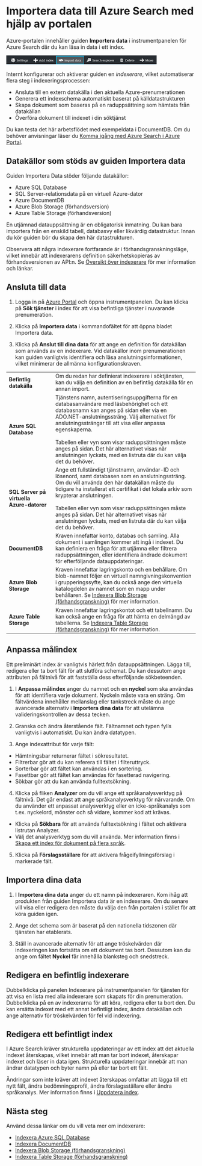 <properties
    pageTitle="Importera data till Azure Search med hjälp av indexerare på Azure Portal | Microsoft Azure | Värdbaserad söktjänst i molnet"
    description="Använd Azure Search i guiden Importera data i Azure Portal för att uppdatera data från Azure Blob Storage, Table Storage, SQL Database och SQL Server på virtuella Azure-datorer."
    services="search"
    documentationCenter=""
    authors="HeidiSteen"
    manager="jhubbard"
    editor=""
    tags="Azure Portal"/>

<tags
    ms.service="search"
    ms.devlang="na"
    ms.workload="search"
    ms.topic="get-started-article"
    ms.tgt_pltfrm="na"
    ms.date="08/29/2016"
    ms.author="heidist"/>


# Importera data till Azure Search med hjälp av portalen

Azure-portalen innehåller guiden **Importera data** i instrumentpanelen för Azure Search där du kan läsa in data i ett index. 

  ![Importera data i kommandofältet][1]

Internt konfigurerar och aktiverar guiden en *indexerare*, vilket automatiserar flera steg i indexeringsprocessen: 

- Ansluta till en extern datakälla i den aktuella Azure-prenumerationen
- Generera ett indexschema automatiskt baserat på källdatastrukturen
- Skapa dokument som baseras på en raduppsättning som hämtats från datakällan
- Överföra dokument till indexet i din söktjänst

Du kan testa det här arbetsflödet med exempeldata i DocumentDB. Om du behöver anvisningar läser du [Komma igång med Azure Search i Azure Portal](search-get-started-portal.md).

## Datakällor som stöds av guiden Importera data

Guiden Importera Data stöder följande datakällor: 

- Azure SQL Database
- SQL Server-relationsdata på en virtuell Azure-dator
- Azure DocumentDB
- Azure Blob Storage (förhandsversion)
- Azure Table Storage (förhandsversion)

En utjämnad datauppsättning är en obligatorisk inmatning. Du kan bara importera från en enskild tabell, databasvy eller likvärdig datastruktur. Innan du kör guiden bör du skapa den här datastrukturen.

Observera att några indexerare fortfarande är i förhandsgranskningsläge, vilket innebär att indexerarens definition säkerhetskopieras av förhandsversionen av API:n. Se [Översikt över indexerare](search-indexer-overview.md) för mer information och länkar.

## Ansluta till data

1. Logga in på [Azure Portal](https://portal.azure.com) och öppna instrumentpanelen. Du kan klicka på **Sök tjänster** i index för att visa befintliga tjänster i nuvarande prenumeration. 

2. Klicka på **Importera data** i kommandofältet för att öppna bladet Importera data.  

3. Klicka på **Anslut till dina data** för att ange en definition för datakällan som används av en indexerare. Vid datakällor inom prenumerationen kan guiden vanligtvis identifiera och läsa anslutningsinformationen, vilket minimerar de allmänna konfigurationskraven.

| | |
|--------|------------|
|**Befintlig datakälla** | Om du redan har definierat indexerare i söktjänsten, kan du välja en definition av en befintlig datakälla för en annan import.|
|**Azure SQL Database** | Tjänstens namn, autentiseringsuppgifterna för en databasanvändare med läsbehörighet och ett databasnamn kan anges på sidan eller via en ADO.NET-anslutningssträng. Välj alternativet för anslutningssträngar till att visa eller anpassa egenskaperna. <br/><br/>Tabellen eller vyn som visar raduppsättningen måste anges på sidan. Det här alternativet visas när anslutningen lyckats, med en listruta där du kan välja det du behöver.|
|**SQL Server på virtuella Azure-datorer** | Ange ett fullständigt tjänstnamn, användar-ID och lösenord, samt databasen som en anslutningssträng. Om du vill använda den här datakällan måste du tidigare ha installerat ett certifikat i det lokala arkiv som krypterar anslutningen. <br/><br/>Tabellen eller vyn som visar raduppsättningen måste anges på sidan. Det här alternativet visas när anslutningen lyckats, med en listruta där du kan välja det du behöver.
|**DocumentDB** |Kraven innefattar konto, databas och samling. Alla dokument i samlingen kommer att ingå i indexet. Du kan definiera en fråga för att utjämna eller filtrera raduppsättningen, eller identifiera ändrade dokument för efterföljande datauppdateringar.|
|**Azure Blob Storage** | Kraven innefattar lagringskonto och en behållare. Om blob-namnet följer en virtuell namngivningskonvention i grupperingssyfte, kan du också ange den virtuella katalogdelen av namnet som en mapp under behållaren. Se [Indexera Blob Storage (förhandsgranskning)](search-howto-indexing-azure-blob-storage.md) för mer information. |
|**Azure Table Storage** | Kraven innefattar lagringskontot och ett tabellnamn. Du kan också ange en fråga för att hämta en delmängd av tabellerna. Se [Indexera Table Storage (förhandsgranskning)](search-howto-indexing-azure-tables.md) för mer information. |

## Anpassa målindex

Ett preliminärt index är vanligtvis härlett från datauppsättningen. Lägga till, redigera eller ta bort fält för att slutföra schemat. Du kan dessutom ange attributen på fältnivå för att fastställa dess efterföljande sökbeteenden.

1. I **Anpassa målindex** anger du namnet och en **nyckel** som ska användas för att identifiera varje dokument. Nyckeln måste vara en sträng. Om fältvärdena innehåller mellanslag eller tankstreck måste du ange avancerade alternativ i **Importera dina data** för att utelämna valideringskontrollen av dessa tecken.

2. Granska och ändra återstående fält. Fältnamnet och typen fylls vanligtvis i automatiskt. Du kan ändra datatypen.

3. Ange indexattribut för varje fält:

 - Hämtningsbar returnerar fältet i sökresultatet.
 - Filtrerbar gör att du kan referera till fältet i filteruttryck.
 - Sorterbar gör att fältet kan användas i en sortering.
 - Fasettbar gör att fältet kan användas för fasetterad navigering.
 - Sökbar gör att du kan använda fulltextsökning.
  
4. Klicka på fliken **Analyzer** om du vill ange ett språkanalysverktyg på fältnivå. Det går endast att ange språkanalysverktyg för närvarande. Om du använder ett anpassat analysverktyg eller en icke-språkanalys som t.ex. nyckelord, mönster och så vidare, kommer kod att krävas.

 - Klicka på **Sökbara** för att använda fulltextsökning i fältet och aktivera listrutan Analyzer.
 - Välj det analysverktyg som du vill använda. Mer information finns i [Skapa ett index för dokument på flera språk](search-language-support.md).

5. Klicka på **Förslagsställare** för att aktivera frågeifyllningsförslag i markerade fält.


## Importera dina data

1. I **Importera dina data** anger du ett namn på indexeraren. Kom ihåg att produkten från guiden Importera data är en indexerare. Om du senare vill visa eller redigera den måste du välja den från portalen i stället för att köra guiden igen. 

2. Ange det schema som är baserat på den nationella tidszonen där tjänsten har etablerats.

3. Ställ in avancerade alternativ för att ange tröskelvärden där indexeringen kan fortsätta om ett dokument tas bort. Dessutom kan du ange om fältet **Nyckel** får innehålla blanksteg och snedstreck.  

## Redigera en befintlig indexerare

Dubbelklicka på panelen Indexerare på instrumentpanelen för tjänsten för att visa en lista med alla indexerare som skapats för din prenumeration. Dubbelklicka på en av indexerarna för att köra, redigera eller ta bort den. Du kan ersätta indexet med ett annat befintligt index, ändra datakällan och ange alternativ för tröskelvärden för fel vid indexering.

## Redigera ett befintligt index

I Azure Search kräver strukturella uppdateringar av ett index att det aktuella indexet återskapas, vilket innebär att man tar bort indexet, återskapar indexet och läser in data igen. Strukturella uppdateringar innebär att man ändrar datatypen och byter namn på eller tar bort ett fält.

Ändringar som inte kräver att indexet återskapas omfattar att lägga till ett nytt fält, ändra bedömningsprofil, ändra förslagsställare eller ändra språkanalys. Mer information finns i [Uppdatera index](https://msdn.microsoft.com/library/azure/dn800964.aspx).

## Nästa steg

Använd dessa länkar om du vill veta mer om indexerare:

- [Indexera Azure SQL Database](search-howto-connecting-azure-sql-database-to-azure-search-using-indexers-2015-02-28.md)
- [Indexera DocumentDB](../documentdb/documentdb-search-indexer.md)
- [Indexera Blob Storage (förhandsgranskning)](search-howto-indexing-azure-blob-storage.md)
- [Indexera Table Storage (förhandsgranskning)](search-howto-indexing-azure-tables.md)



<!--Image references-->
[1]: ./media/search-import-data-portal/search-import-data-command.png




<!--HONumber=Sep16_HO4-->


